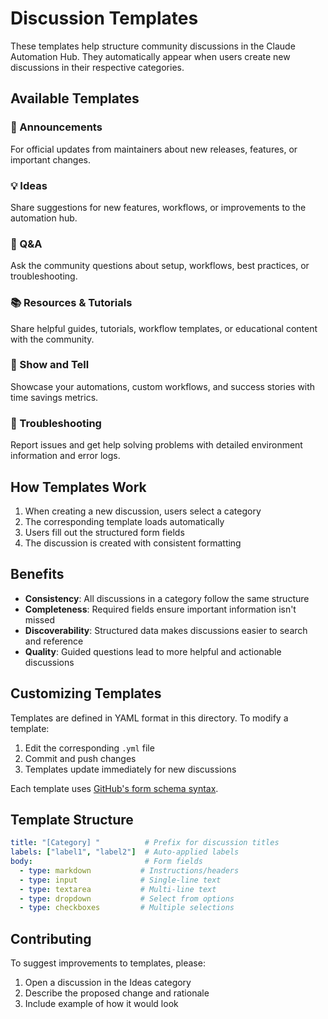 # Discussion Templates

These templates help structure community discussions in the Claude Automation Hub. They automatically appear when users create new discussions in their respective categories.

## Available Templates

### 📣 Announcements
For official updates from maintainers about new releases, features, or important changes.

### 💡 Ideas  
Share suggestions for new features, workflows, or improvements to the automation hub.

### 🙏 Q&A
Ask the community questions about setup, workflows, best practices, or troubleshooting.

### 📚 Resources & Tutorials
Share helpful guides, tutorials, workflow templates, or educational content with the community.

### 🙌 Show and Tell
Showcase your automations, custom workflows, and success stories with time savings metrics.

### 🐛 Troubleshooting
Report issues and get help solving problems with detailed environment information and error logs.

## How Templates Work

1. When creating a new discussion, users select a category
2. The corresponding template loads automatically
3. Users fill out the structured form fields
4. The discussion is created with consistent formatting

## Benefits

- **Consistency**: All discussions in a category follow the same structure
- **Completeness**: Required fields ensure important information isn't missed  
- **Discoverability**: Structured data makes discussions easier to search and reference
- **Quality**: Guided questions lead to more helpful and actionable discussions

## Customizing Templates

Templates are defined in YAML format in this directory. To modify a template:

1. Edit the corresponding `.yml` file
2. Commit and push changes
3. Templates update immediately for new discussions

Each template uses [GitHub's form schema syntax](https://docs.github.com/en/communities/using-templates-to-encourage-useful-issues-and-pull-requests/syntax-for-githubs-form-schema).

## Template Structure

```yaml
title: "[Category] "          # Prefix for discussion titles
labels: ["label1", "label2"]  # Auto-applied labels
body:                         # Form fields
  - type: markdown           # Instructions/headers
  - type: input              # Single-line text
  - type: textarea           # Multi-line text  
  - type: dropdown           # Select from options
  - type: checkboxes         # Multiple selections
```

## Contributing

To suggest improvements to templates, please:
1. Open a discussion in the Ideas category
2. Describe the proposed change and rationale
3. Include example of how it would look
